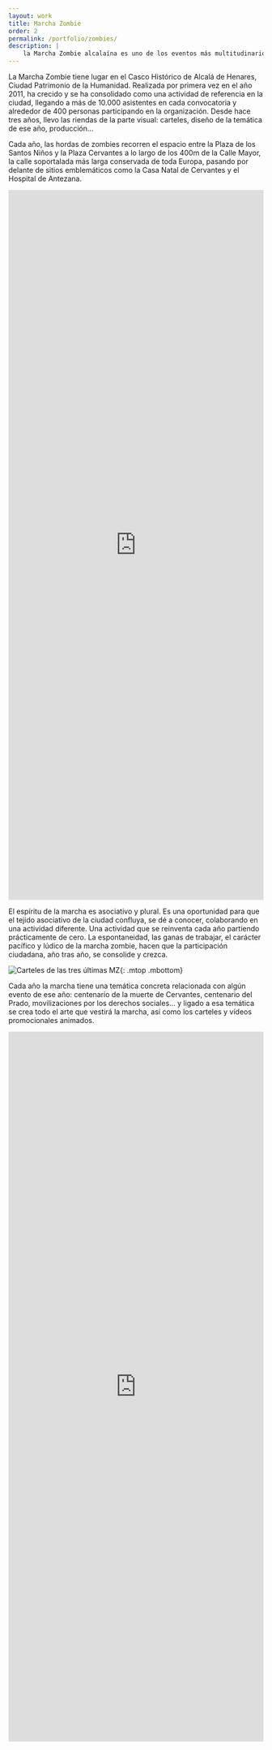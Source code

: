 ```yaml
---
layout: work
title: Marcha Zombie
order: 2
permalink: /portfolio/zombies/
description: |
    la Marcha Zombie alcalaína es uno de los eventos más multitudinarios de la ciudad. Carteles, arte, producción...
---
```


La Marcha Zombie tiene lugar en el Casco Histórico de Alcalá de Henares, Ciudad Patrimonio de la Humanidad. Realizada por primera vez en el año 2011, ha crecido y se ha consolidado como una actividad de referencia en la ciudad, llegando a más de 10.000 asistentes en cada convocatoria y alrededor de 400 personas participando en la organización. Desde hace tres años, llevo las riendas de la parte visual: carteles, diseño de la temática de ese año, producción...

Cada año, las hordas de zombies recorren el espacio entre la Plaza de los Santos Niños y la Plaza Cervantes a lo largo de los 400m de la Calle Mayor, la calle soportalada más larga conservada de toda Europa, pasando por delante de sitios emblemáticos como la Casa Natal de Cervantes y el Hospital de Antezana.

<iframe class="mbottom" style="width: 100%;min-height:35vh;" src="https://www.youtube.com/embed/eP_JAg3vRgs?rel=0&amp;controls=0&amp;showinfo=1" frameborder="0" allowfullscreen></iframe>

El espíritu de la marcha es asociativo y plural. Es una oportunidad para que el tejido asociativo de la ciudad confluya, se dé a conocer, colaborando en una actividad diferente. Una actividad que se reinventa cada año partiendo prácticamente de cero. La espontaneidad, las ganas de trabajar, el carácter pacífico y lúdico de la marcha zombie, hacen que la participación ciudadana, año tras año, se consolide y crezca. 

![Carteles de las tres últimas MZ]({{site.baseurl}}/assets/img/static/mzposters.jpg "MZ"){: .mtop .mbottom}

Cada año la marcha tiene una temática concreta relacionada con algún evento de ese año: centenario de la muerte de Cervantes, centenario del Prado, movilizaciones por los derechos sociales... y ligado a esa temática se crea todo el arte que vestirá la marcha, así como los carteles y vídeos promocionales animados.


<iframe class="mbottom" style="width: 100%;min-height:35vh;" src="https://www.youtube.com/embed/H6YYDvJdiTo?rel=0&amp;controls=0&amp;showinfo=1" frameborder="0" allowfullscreen></iframe>
